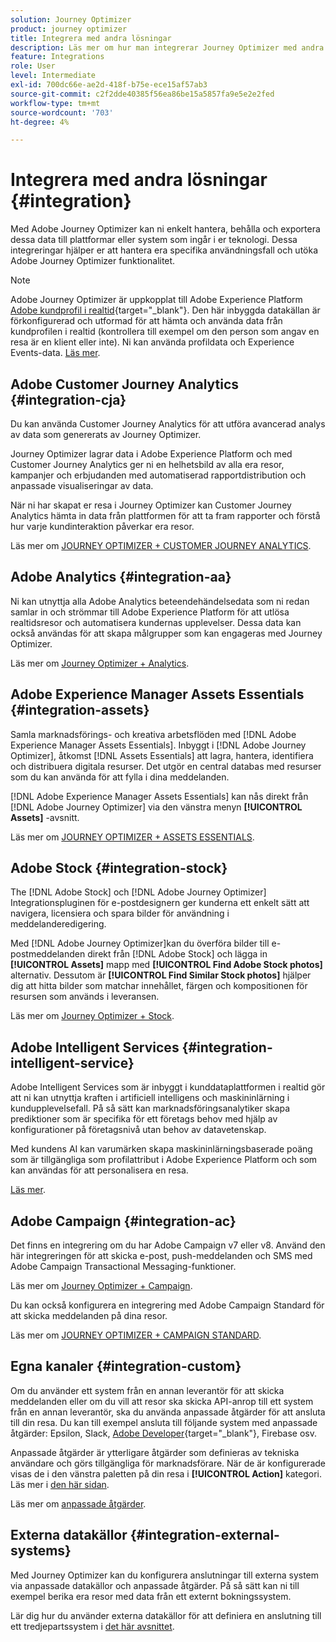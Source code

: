 ```yaml
---
solution: Journey Optimizer
product: journey optimizer
title: Integrera med andra lösningar
description: Läs mer om hur man integrerar Journey Optimizer med andra lösningar
feature: Integrations
role: User
level: Intermediate
exl-id: 700dc66e-ae2d-418f-b75e-ece15af57ab3
source-git-commit: c2f2dde40385f56ea86be15a5857fa9e5e2e2fed
workflow-type: tm+mt
source-wordcount: '703'
ht-degree: 4%

---
```


# Integrera med andra lösningar {#integration}

Med Adobe Journey Optimizer kan ni enkelt hantera, behålla och exportera dessa data till plattformar eller system som ingår i er teknologi. Dessa integreringar hjälper er att hantera era specifika användningsfall och utöka Adobe Journey Optimizer funktionalitet.

>[!NOTE]
>
> Adobe Journey Optimizer är uppkopplat till Adobe Experience Platform [Adobe kundprofil i realtid](https://experienceleague.adobe.com/docs/experience-platform/profile/home.html?lang=sv){target="_blank"}. Den här inbyggda datakällan är förkonfigurerad och utformad för att hämta och använda data från kundprofilen i realtid (kontrollera till exempel om den person som angav en resa är en klient eller inte). Ni kan använda profildata och Experience Events-data. [Läs mer](../datasource/adobe-experience-platform-data-source.md).
>

## Adobe Customer Journey Analytics {#integration-cja}

Du kan använda Customer Journey Analytics för att utföra avancerad analys av data som genererats av Journey Optimizer.

Journey Optimizer lagrar data i Adobe Experience Platform och med Customer Journey Analytics ger ni en helhetsbild av alla era resor, kampanjer och erbjudanden med automatiserad rapportdistribution och anpassade visualiseringar av data.

När ni har skapat er resa i Journey Optimizer kan Customer Journey Analytics hämta in data från plattformen för att ta fram rapporter och förstå hur varje kundinteraktion påverkar era resor.

Läs mer om [JOURNEY OPTIMIZER + CUSTOMER JOURNEY ANALYTICS](../reports/cja-ajo.md).

## Adobe Analytics {#integration-aa}

Ni kan utnyttja alla Adobe Analytics beteendehändelsedata som ni redan samlar in och strömmar till Adobe Experience Platform för att utlösa realtidsresor och automatisera kundernas upplevelser. Dessa data kan också användas för att skapa målgrupper som kan engageras med Journey Optimizer.

Läs mer om [Journey Optimizer + Analytics](../event/about-analytics.md).


## Adobe Experience Manager Assets Essentials {#integration-assets}

Samla marknadsförings- och kreativa arbetsflöden med [!DNL Adobe Experience Manager Assets Essentials]. Inbyggt i [!DNL Adobe Journey Optimizer], åtkomst [!DNL Assets Essentials] att lagra, hantera, identifiera och distribuera digitala resurser. Det utgör en central databas med resurser som du kan använda för att fylla i dina meddelanden.

[!DNL Adobe Experience Manager Assets Essentials] kan nås direkt från [!DNL Adobe Journey Optimizer] via den vänstra menyn **[!UICONTROL Assets]** -avsnitt.

Läs mer om [JOURNEY OPTIMIZER + ASSETS ESSENTIALS](../content-management/assets-essentials.md).


## Adobe Stock {#integration-stock}

The [!DNL Adobe Stock] och [!DNL Adobe Journey Optimizer] Integrationspluginen för e-postdesignern ger kunderna ett enkelt sätt att navigera, licensiera och spara bilder för användning i meddelanderedigering.

Med [!DNL Adobe Journey Optimizer]kan du överföra bilder till e-postmeddelanden direkt från [!DNL Adobe Stock] och lägga in **[!UICONTROL Assets]** mapp med **[!UICONTROL Find Adobe Stock photos]** alternativ. Dessutom är **[!UICONTROL Find Similar Stock photos]** hjälper dig att hitta bilder som matchar innehållet, färgen och kompositionen för resursen som används i leveransen.

Läs mer om [Journey Optimizer + Stock](../content-management/stock.md).


## Adobe Intelligent Services {#integration-intelligent-service}

Adobe Intelligent Services som är inbyggt i kunddataplattformen i realtid gör att ni kan utnyttja kraften i artificiell intelligens och maskininlärning i kundupplevelsefall. På så sätt kan marknadsföringsanalytiker skapa prediktioner som är specifika för ett företags behov med hjälp av konfigurationer på företagsnivå utan behov av datavetenskap.

Med kundens AI kan varumärken skapa maskininlärningsbaserade poäng som är tillgängliga som profilattribut i Adobe Experience Platform och som kan användas för att personalisera en resa.

[Läs mer](../building-journeys/ai-services-overview.md).


## Adobe Campaign {#integration-ac}

Det finns en integrering om du har Adobe Campaign v7 eller v8. Använd den här integreringen för att skicka e-post, push-meddelanden och SMS med Adobe Campaign Transactional Messaging-funktioner.

Läs mer om [Journey Optimizer + Campaign](../building-journeys/ajo-ac.md).

Du kan också konfigurera en integrering med Adobe Campaign Standard för att skicka meddelanden på dina resor.

Läs mer om [JOURNEY OPTIMIZER + CAMPAIGN STANDARD](../building-journeys/using-adobe-campaign-standard.md).

## Egna kanaler {#integration-custom}

Om du använder ett system från en annan leverantör för att skicka meddelanden eller om du vill att resor ska skicka API-anrop till ett system från en annan leverantör, ska du använda anpassade åtgärder för att ansluta till din resa. Du kan till exempel ansluta till följande system med anpassade åtgärder: Epsilon, Slack, [Adobe Developer](https://developer.adobe.com){target="_blank"}, Firebase osv.

Anpassade åtgärder är ytterligare åtgärder som definieras av tekniska användare och görs tillgängliga för marknadsförare. När de är konfigurerade visas de i den vänstra paletten på din resa i **[!UICONTROL Action]** kategori. Läs mer i [den här sidan](../building-journeys/about-journey-activities.md#action-activities).

Läs mer om [anpassade åtgärder](../action/about-custom-action-configuration.md).

## Externa datakällor {#integration-external-systems}

Med Journey Optimizer kan du konfigurera anslutningar till externa system via anpassade datakällor och anpassade åtgärder. På så sätt kan ni till exempel berika era resor med data från ett externt bokningssystem.

Lär dig hur du använder externa datakällor för att definiera en anslutning till ett tredjepartssystem i [det här avsnittet](../datasource/external-data-sources.md).
